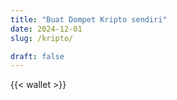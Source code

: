 ```yaml
---
title: "Buat Dompet Kripto sendiri"
date: 2024-12-01
slug: /kripto/

draft: false
---
```


{{< wallet >}}
